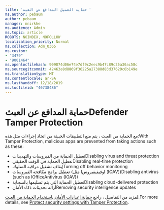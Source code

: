 ```yaml
---
title: 'حماية العميل المدافع عن العبث '
ms.author: pebaum
author: pebaum
manager: mnirkhe
ms.audience: Admin
ms.topic: article
ROBOTS: NOINDEX, NOFOLLOW
localization_priority: Normal
ms.collection: Adm_O365
ms.custom:
- "3479"
- "9001464"
ms.openlocfilehash: 909874d06e74e7df9c2eec9b47c89c25a30ac58c
ms.sourcegitcommit: 42463e8d8869f36225a27388d83d37629c6b149e
ms.translationtype: MT
ms.contentlocale: ar-SA
ms.lasthandoff: 12/18/2019
ms.locfileid: "40738486"
---
```

# <a name="defender-tamper-protection"></a><span data-ttu-id="4fe08-102">حماية المدافع عن العبث</span><span class="sxs-lookup"><span data-stu-id="4fe08-102">Defender Tamper Protection</span></span> 

<span data-ttu-id="4fe08-103">مع الحماية من العبث ، يتم منع التطبيقات الخبيثة من اتخاذ إجراءات مثل هذه:</span><span class="sxs-lookup"><span data-stu-id="4fe08-103">With Tamper Protection, malicious apps are prevented from taking actions such as these:</span></span>

- <span data-ttu-id="4fe08-104">تعطيل الحماية من الفيروسات والتهديدات</span><span class="sxs-lookup"><span data-stu-id="4fe08-104">Disabling virus and threat protection</span></span>
- <span data-ttu-id="4fe08-105">تعطيل الحماية في الوقت الحقيقي</span><span class="sxs-lookup"><span data-stu-id="4fe08-105">Disabling real-time protection</span></span>
- <span data-ttu-id="4fe08-106">إيقاف تشغيل مراقبه السلوك</span><span class="sxs-lookup"><span data-stu-id="4fe08-106">Turning off behavior monitoring</span></span>
- <span data-ttu-id="4fe08-107">تعطيل برامج مكافحه الفيروسات (مثل Iاوفيفيفيروس (IOAV))</span><span class="sxs-lookup"><span data-stu-id="4fe08-107">Disabling antivirus (such as IOfficeAntivirus (IOAV))</span></span>
- <span data-ttu-id="4fe08-108">تعطيل الحماية التي يتم تسليمها بالسحابة</span><span class="sxs-lookup"><span data-stu-id="4fe08-108">Disabling cloud-delivered protection</span></span>
- <span data-ttu-id="4fe08-109">أزاله تحديثات ذكاء الأمان</span><span class="sxs-lookup"><span data-stu-id="4fe08-109">Removing security intelligence updates</span></span>

<span data-ttu-id="4fe08-110">لمزيد من التفاصيل ، راجع [حماية إعدادات الأمان باستخدام الحماية من العبث](https://docs.microsoft.com/windows/security/threat-protection/windows-defender-antivirus/prevent-changes-to-security-settings-with-tamper-protection).</span><span class="sxs-lookup"><span data-stu-id="4fe08-110">For more details, see [Protect security settings with Tamper Protection](https://docs.microsoft.com/windows/security/threat-protection/windows-defender-antivirus/prevent-changes-to-security-settings-with-tamper-protection).</span></span>